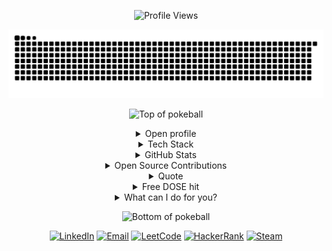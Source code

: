 <p align = "center">
	<img src = "https://komarev.com/ghpvc/?username=10kartik&style=plastic&color=blueviolet" alt = "Profile Views"/>
</p>
<p align = "center">
	<img src = "https://github.com/7oSkaaa/7oSkaaa/blob/output/github-contribution-grid-snake.svg?" alt = "Snake Game"/>
</p>

<div align="center">


![Top of pokeball](https://user-images.githubusercontent.com/44261381/209363264-ac854d3c-2cc2-44c4-928e-8a08d1013f46.png)

<details>
<summary>Open profile</summary>

<br>
<div>
  <div align=center>
      <img height="200" alt="Avatar photo of KK10" src="https://github.com/10kartik/10kartik/assets/99239411/21742f3f-d9a7-4a53-8530-7d20d51e03a9" alt="Avatar photo of KK10">
  </div>
  <div align=center>
      <a href="https://git.io/typing-svg"><img src="https://readme-typing-svg.demolab.com/?font=VT323&size=35&duration=3500&pause=300&color=6A0572&center=true&vCenter=true&width=500&lines=Hey%2C+I+am+Kartik;Welcome+to+My+GitHub+Profile;Inquisitive+and+Curious+by+nature;Software+and+Computer+Engineer;Backend+and+iOS+Developer;CS2+and+Football+Lover;Hardworking+and+Ambitious;Gym+Freak;Music+and+Programming+Lover" alt="Typing SVG" /></a>
  </div>
</div>

<details>
<summary>About me</summary>

[//]: # (You must have a lf before the markdown element when inside a block for it to work: https://stackoverflow.com/questions/29368902/how-can-i-wrap-my-markdown-in-an-html-div)

<div align="left">

```
/**
 * Full Stack Developer.
 *
 * @location: Colombia 🇨🇴
 * @languages: Español, Inglés.
 * @stack: NestJS, Next.js, PostgreSQL, TypeScript.
 * @tools: Prisma, TailwindCSS, GSAP, Redis, Stripe, PayU.
 * @projects: Andean Bear Digital, Beandor eCommerce, MindMap.
 * @interests: Desarrollo web, SEO/SEM, bienestar emocional, IA aplicada.
 * @freelance: Disponible para proyectos internacionales.
 * @formación: Full Stack Developer @ Soy Henry, cursos de C# y React Native en Platzi.
 * @colaboración: Abierto a colaborar y crecer en equipo 🚀
 */
```

</div>

</details>

</details> <details> <summary>Tech Stack</summary> <p align="center"> <!-- Lenguajes --> <kbd> <kbd>Languages</kbd><br><br> <img width="30px" src="https://cdn.jsdelivr.net/gh/devicons/devicon/icons/typescript/typescript-original.svg" title="TypeScript"/> <img width="30px" src="https://cdn.jsdelivr.net/gh/devicons/devicon/icons/javascript/javascript-original.svg" title="JavaScript"/> <img width="30px" src="https://cdn.jsdelivr.net/gh/devicons/devicon/icons/csharp/csharp-original.svg" title="C#"/> </kbd> <!-- Frontend --> <kbd> <kbd>Frontend</kbd><br><br> <img width="30px" src="https://cdn.jsdelivr.net/gh/devicons/devicon/icons/react/react-original.svg" title="React"/> <img width="30px" src="https://cdn.jsdelivr.net/gh/devicons/devicon/icons/nextjs/nextjs-original.svg" title="Next.js"/> <img width="30px" src="https://cdn.jsdelivr.net/gh/devicons/devicon/icons/html5/html5-original.svg" title="HTML5"/> <img width="30px" src="https://cdn.jsdelivr.net/gh/devicons/devicon/icons/css3/css3-original.svg" title="CSS3"/> <img width="30px" src="https://cdn.jsdelivr.net/gh/devicons/devicon/icons/tailwindcss/tailwindcss-plain.svg" title="Tailwind"/> </kbd> <!-- Backend --> <kbd> <kbd>Backend</kbd><br><br> <img width="30px" src="https://cdn.jsdelivr.net/gh/devicons/devicon/icons/nestjs/nestjs-plain.svg" title="NestJS"/> <img width="30px" src="https://cdn.jsdelivr.net/gh/devicons/devicon/icons/express/express-original.svg" title="Express"/> <img width="30px" src="https://cdn.jsdelivr.net/gh/devicons/devicon/icons/nodejs/nodejs-original.svg" title="NodeJS"/> </kbd> <!-- Database --> <kbd> <kbd>Database</kbd><br><br> <img width="30px" src="https://cdn.jsdelivr.net/gh/devicons/devicon/icons/postgresql/postgresql-original.svg" title="PostgreSQL"/> <img width="30px" src="https://cdn.jsdelivr.net/gh/devicons/devicon/icons/redis/redis-original.svg" title="Redis"/> </kbd> <!-- DevOps / Tools --> <kbd> <kbd>Tools</kbd><br><br> <img width="30px" src="https://cdn.jsdelivr.net/gh/devicons/devicon/icons/docker/docker-original.svg" title="Docker"/> <img width="30px" src="https://cdn.jsdelivr.net/gh/devicons/devicon/icons/git/git-original.svg" title="Git"/> <img width="30px" src="https://cdn.jsdelivr.net/gh/devicons/devicon/icons/github/github-original.svg" title="GitHub"/> </kbd> </p> </details>

<details>
  <summary>GitHub Stats</summary>
  <br>
  <p align="center">
    <img align="center" src="https://github-readme-stats.vercel.app/api?username=10kartik&show_icons=true\&show=reviews,discussions_started,discussions_answered,prs_merged,prs_merged_percentage" alt="GitHub Stats">
  </p>
</details>

<details>
  <summary>Open Source Contributions</summary>
  <br>
  <ul>
    <li><strong>MDN Docs - Official JavaScript Docs:</strong> Contributed to improving and maintaining the official JavaScript documentation on MDN Web Docs.</li>
    <li><strong>Pinterest - Pymemcache:</strong> Made contributions to the Pymemcache project on Pinterest, an efficient Python client for the memcached caching system.</li>
    <li><strong>The Algorithms - JavaScript and C++:</strong> Contributed to The Algorithms repository, particularly in JavaScript and C++ implementations of various algorithms and data structures.</li>
   <li><strong>True Sparrow - NftorNot.com, WhisperChain.xyz, AI SalesSparrow:</strong> Led the development of projects from inception to production under True Sparrow.</li>
  </ul>
</details>

<details>
  <summary>Quote</summary>
  <br>
  <blockquote>
    “A bug is never just a mistake. It represents something bigger. An error of thinking. That makes you who you are.”
    <br><strong>Mr. Robot - Elliot Alderson</strong>
  </blockquote>
</details>

<details>
  <summary>Free DOSE hit</summary>
  <br>
  <small><i>DOSE (dopamine, oxytocin, serotonin & endorphin), refresh page if dose was ineffective.</i></small>
  <br>
  <div align="center"><img src="https://readme-jokes.vercel.app/api?theme=monokai" alt="Jokes Card" /></div>
</details>

<details>
<summary>What can I do for you?</summary>
<table style="border: none">
  <tr>
  <td width="50%" valign="top">

[//]: # (Fighting against markdown and blocks isn't easy, indentation is catastrophic)

## Let's Work on Your Project Together!

If you have any questions about web development, writing mistake-free documentation or AI, feel free to <a href="mailto:kkapgate5@gmail.com">contact me by email</a>, I won't bite, I promise.

  </td>
  <td width="50%" valign="top">

## It's not perfect, isn't it?

**<img alt="Feedback" src="https://img.shields.io/badge/Ask%20me-anything-1abc9c.svg">**

<blockquote>“I think it’s very important to have a feedback loop, where you’re constantly thinking about what you’ve done and how you could be doing it better.”
<br><strong>– Elon Musk</strong></blockquote>

  </td>
  </tr>
</table>
</details>

</details>
</details>

![Bottom of pokeball](https://user-images.githubusercontent.com/44261381/209363271-905d2a5e-8a18-44c0-a450-45dddd4d5036.png)

</div>

<div align=center>
 <a href="https://www.linkedin.com/in/kartikkapgate/" target="_blank"><img src="https://img.shields.io/static/v1?style=for-the-badge&message=LinkedIn&color=0A66C2&logo=LinkedIn&logoColor=FFFFFF&label=" alt="LinkedIn" /></a>
<a href="mailto:kkapagte5@gmail.com?subject=Hi%20Kartik%20,%20nice%20to%20meet%20you!" target="_blank"><img alt="Email" src="https://img.shields.io/static/v1?style=for-the-badge&message=Gmail&color=EA4335&logo=Gmail&logoColor=FFFFFF&label=" /></a>
<a href="https://leetcode.com/kk10-/" target="_blank"><img width="100px" src="https://upload.wikimedia.org/wikipedia/commons/thumb/0/0a/LeetCode_Logo_black_with_text.svg/2560px-LeetCode_Logo_black_with_text.svg.png" alt="LeetCode" /></a>
<a href="https://www.hackerrank.com/profile/kartik_kapgate" target="_blank"><img width="100px" src="https://user-images.githubusercontent.com/1194257/65596422-1cef2080-df97-11e9-9abb-a225204d1805.png" alt="HackerRank" /></a>
<a href="https://steamcommunity.com/id/kk10-/" target="_blank"><img width="110px" alt="Steam" src="https://e7.pngegg.com/pngimages/768/845/png-clipart-brand-logo-product-design-font-steam-text-logo.png" /></a>
</div>


